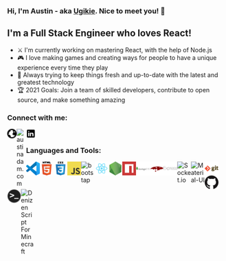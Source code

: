 ### Hi, I'm Austin - aka [Ugikie][website]. Nice to meet you! 👋

## I'm a Full Stack Engineer who loves React!

- ⚔ I'm currently working on mastering React, with the help of Node.js
- 🎮 I love making games and creating ways for people to have a unique experience every time they play
- 📅 Always trying to keep things fresh and up-to-date with the latest and greatest technology
- 🏆 2021 Goals: Join a team of skilled developers, contribute to open source, and make something amazing

### Connect with me:

[<img align="left" alt="austinadam.com" width="22px" src="https://raw.githubusercontent.com/iconic/open-iconic/master/svg/globe.svg" />][website]
[<img align="left" alt="austinadam.com" width="22px" src="https://upload.wikimedia.org/wikipedia/commons/7/7e/Gmail_icon_%282020%29.svg" />][email]
[<img align="left" alt="Austin Adam on LinkedIn" width="22px" src="https://raw.githubusercontent.com/simple-icons/simple-icons/develop/icons/linkedin.svg" />][linkedin]

<br />

### Languages and Tools:

[<img align="left" alt="Visual Studio Code" width="32px" src="https://raw.githubusercontent.com/github/explore/master/topics/visual-studio-code/visual-studio-code.png" />](https://code.visualstudio.com/)
[<img align="left" alt="HTML5" width="32px" src="https://raw.githubusercontent.com/github/explore/master/topics/html/html.png" />](https://developer.mozilla.org/en-US/docs/Web/Guide/HTML/HTML5)
[<img align="left" alt="CSS3" width="32px" src="https://raw.githubusercontent.com/github/explore/master/topics/css/css.png" />](https://developer.mozilla.org/en-US/docs/Archive/CSS3)
[<img align="left" alt="JavaScript" width="32px" src="https://raw.githubusercontent.com/github/explore/master/topics/javascript/javascript.png" />](https://www.javascript.com/)
[<img align="left" alt="bootstap" width="32px" src="https://getbootstrap.com/docs/5.0/assets/brand/bootstrap-logo.svg" />](https://getbootstrap.com/)
[<img align="left" alt="React" width="32px" src="https://raw.githubusercontent.com/github/explore/master/topics/react/react.png" />](https://reactjs.org/)
[<img align="left" alt="Node.js" width="32px" src="https://raw.githubusercontent.com/github/explore/master/topics/nodejs/nodejs.png" />](https://nodejs.org/en/)
[<img align="left" alt="npm" width="32px" src="https://raw.githubusercontent.com/github/explore/master/topics/npm/npm.png" />](https://www.npmjs.com/)
[<img align="left" alt="MongoDB" width="32px" src="https://raw.githubusercontent.com/github/explore/master/topics/mongodb/mongodb.png" />](https://www.mongodb.com/)
[<img align="left" alt="Mongoose" width="32px" src="https://raw.githubusercontent.com/github/explore/master/topics/mongoose/mongoose.png" />](https://mongoosejs.com/)
[<img align="left" alt="ExpressJS" width="32px" src="https://raw.githubusercontent.com/github/explore/master/topics/express/express.png" />](https://expressjs.com/)
[<img align="left" alt="Socket.io" width="32px" src="https://upload.wikimedia.org/wikipedia/commons/thumb/9/96/Socket-io.svg/1024px-Socket-io.svg.png" />](https://socket.io/)
[<img align="left" alt="Material-UI" width="32px" src="https://material-ui.com/static/logo_raw.svg" />](https://material-ui.com/)
[<img align="left" alt="Git" width="32px" src="https://raw.githubusercontent.com/github/explore/master/topics/git/git.png" />](https://git-scm.com/)
[<img align="left" alt="GitHub" width="32px" src="https://raw.githubusercontent.com/github/explore/master/topics/github/github.png" />](https://github.com/)
[<img align="left" alt="Terminal / Linux / Unix" width="32px" src="https://raw.githubusercontent.com/github/explore/master/topics/terminal/terminal.png" />](https://ubuntu.com/)
[<img align="left" alt="Denizen Script For Minecraft" width="32px" src="https://avatars1.githubusercontent.com/u/8698408?s=400&v=4" />](https://github.com/DenizenScript/Denizen)

<br />
<br />

[website]: https://www.austinadam.com
[email]: mailto:austinadam42@gmail.com
[linkedin]: https://www.linkedin.com/in/austin-adam-56771068/
